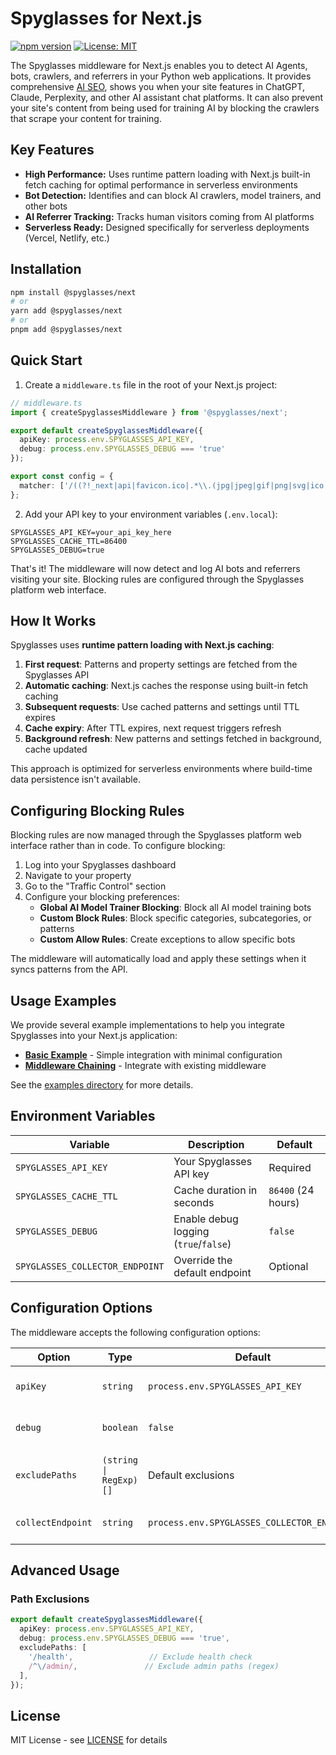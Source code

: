 # Spyglasses for Next.js

[![npm version](https://badge.fury.io/js/@spyglasses%2Fnext.svg)](https://www.npmjs.com/package/@spyglasses/next)
[![License: MIT](https://img.shields.io/badge/License-MIT-yellow.svg)](https://opensource.org/licenses/MIT)

The Spyglasses middleware for Next.js enables you to detect AI Agents, bots, crawlers, and referrers in your Python web applications. It provides comprehensive [AI SEO](https://www.spyglasses.io), shows you when your site features in ChatGPT, Claude, Perplexity, and other AI assistant chat platforms. It can also prevent your site's content from being used for training AI by blocking the crawlers that scrape your content for training.

## Key Features

- **High Performance:** Uses runtime pattern loading with Next.js built-in fetch caching for optimal performance in serverless environments
- **Bot Detection:** Identifies and can block AI crawlers, model trainers, and other bots
- **AI Referrer Tracking:** Tracks human visitors coming from AI platforms
- **Serverless Ready:** Designed specifically for serverless deployments (Vercel, Netlify, etc.)

## Installation

```bash
npm install @spyglasses/next
# or
yarn add @spyglasses/next
# or
pnpm add @spyglasses/next
```

## Quick Start

1. Create a `middleware.ts` file in the root of your Next.js project:

```typescript
// middleware.ts
import { createSpyglassesMiddleware } from '@spyglasses/next';

export default createSpyglassesMiddleware({
  apiKey: process.env.SPYGLASSES_API_KEY,
  debug: process.env.SPYGLASSES_DEBUG === 'true'
});

export const config = {
  matcher: ['/((?!_next|api|favicon.ico|.*\\.(jpg|jpeg|gif|png|svg|ico|css|js)).*)'],
};
```

2. Add your API key to your environment variables (`.env.local`):

```
SPYGLASSES_API_KEY=your_api_key_here
SPYGLASSES_CACHE_TTL=86400
SPYGLASSES_DEBUG=true
```

That's it! The middleware will now detect and log AI bots and referrers visiting your site. Blocking rules are configured through the Spyglasses platform web interface.

## How It Works

Spyglasses uses **runtime pattern loading with Next.js caching**:

1. **First request**: Patterns and property settings are fetched from the Spyglasses API
2. **Automatic caching**: Next.js caches the response using built-in fetch caching
3. **Subsequent requests**: Use cached patterns and settings until TTL expires
4. **Cache expiry**: After TTL expires, next request triggers refresh
5. **Background refresh**: New patterns and settings fetched in background, cache updated

This approach is optimized for serverless environments where build-time data persistence isn't available.

## Configuring Blocking Rules

Blocking rules are now managed through the Spyglasses platform web interface rather than in code. To configure blocking:

1. Log into your Spyglasses dashboard
2. Navigate to your property
3. Go to the "Traffic Control" section
4. Configure your blocking preferences:
   - **Global AI Model Trainer Blocking**: Block all AI model training bots
   - **Custom Block Rules**: Block specific categories, subcategories, or patterns
   - **Custom Allow Rules**: Create exceptions to allow specific bots

The middleware will automatically load and apply these settings when it syncs patterns from the API.

## Usage Examples

We provide several example implementations to help you integrate Spyglasses into your Next.js application:

- **[Basic Example](./examples/basic)** - Simple integration with minimal configuration
- **[Middleware Chaining](./examples/middleware-chaining)** - Integrate with existing middleware

See the [examples directory](./examples) for more details.

## Environment Variables

| Variable | Description | Default |
|----------|-------------|---------|
| `SPYGLASSES_API_KEY` | Your Spyglasses API key | Required |
| `SPYGLASSES_CACHE_TTL` | Cache duration in seconds | `86400` (24 hours) |
| `SPYGLASSES_DEBUG` | Enable debug logging (`true`/`false`) | `false` |
| `SPYGLASSES_COLLECTOR_ENDPOINT` | Override the default endpoint | Optional |

## Configuration Options

The middleware accepts the following configuration options:

| Option | Type | Default | Description |
|--------|------|---------|-------------|
| `apiKey` | `string` | `process.env.SPYGLASSES_API_KEY` | Your Spyglasses API key |
| `debug` | `boolean` | `false` | Enable debug logging |
| `excludePaths` | `(string \| RegExp)[]` | Default exclusions | Paths to exclude from monitoring |
| `collectEndpoint` | `string` | `process.env.SPYGLASSES_COLLECTOR_ENDPOINT` | Override the default endpoint |

## Advanced Usage

### Path Exclusions

```typescript
export default createSpyglassesMiddleware({
  apiKey: process.env.SPYGLASSES_API_KEY,
  debug: process.env.SPYGLASSES_DEBUG === 'true',
  excludePaths: [
    '/health',                 // Exclude health check
    /^\/admin/,               // Exclude admin paths (regex)
  ],
});
```

## License

MIT License - see [LICENSE](LICENSE) for details 